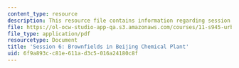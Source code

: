 ```yaml
---
content_type: resource
description: This resource file contains information regarding session 6.
file: https://ol-ocw-studio-app-qa.s3.amazonaws.com/courses/11-s945-urbanizing-china-a-reflective-dialogue-fall-2013/6f9a893cc81e611ad3c5016a24180c8f_MIT11_S945F13_Session6.pdf
file_type: application/pdf
resourcetype: Document
title: 'Session 6: Brownfields in Beijing Chemical Plant'
uid: 6f9a893c-c81e-611a-d3c5-016a24180c8f
---
```

